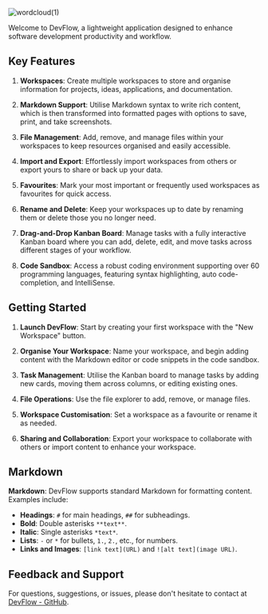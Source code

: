 ![wordcloud(1)](https://github.com/JM1F/dev-flow/assets/71614127/cfbb377e-56f8-4ce1-b9c2-57ace53e9133)

Welcome to DevFlow, a lightweight application designed to enhance software development productivity and workflow.

## Key Features

1. **Workspaces**: Create multiple workspaces to store and organise information for projects, ideas, applications, and documentation.

2. **Markdown Support**: Utilise Markdown syntax to write rich content, which is then transformed into formatted pages with options to save, print, and take screenshots.

3. **File Management**: Add, remove, and manage files within your workspaces to keep resources organised and easily accessible.

4. **Import and Export**: Effortlessly import workspaces from others or export yours to share or back up your data.

5. **Favourites**: Mark your most important or frequently used workspaces as favourites for quick access.

6. **Rename and Delete**: Keep your workspaces up to date by renaming them or delete those you no longer need.

7. **Drag-and-Drop Kanban Board**: Manage tasks with a fully interactive Kanban board where you can add, delete, edit, and move tasks across different stages of your workflow.

8. **Code Sandbox**: Access a robust coding environment supporting over 60 programming languages, featuring syntax highlighting, auto code-completion, and IntelliSense.

## Getting Started

1. **Launch DevFlow**: Start by creating your first workspace with the "New Workspace" button.

2. **Organise Your Workspace**: Name your workspace, and begin adding content with the Markdown editor or code snippets in the code sandbox.

3. **Task Management**: Utilise the Kanban board to manage tasks by adding new cards, moving them across columns, or editing existing ones.

4. **File Operations**: Use the file explorer to add, remove, or manage files.

5. **Workspace Customisation**: Set a workspace as a favourite or rename it as needed.

6. **Sharing and Collaboration**: Export your workspace to collaborate with others or import content to enhance your workspace.

## Markdown

**Markdown**: DevFlow supports standard Markdown for formatting content. Examples include:
- **Headings**: `#` for main headings, `##` for subheadings.
- **Bold**: Double asterisks `**text**`.
- **Italic**: Single asterisks `*text*`.
- **Lists**: `-` or `*` for bullets, `1.`, `2.`, etc., for numbers.
- **Links and Images**: `[link text](URL)` and `![alt text](image URL)`.

## Feedback and Support

For questions, suggestions, or issues, please don't hesitate to contact at [DevFlow - GitHub](https://github.com/JM1F/dev-flow).
